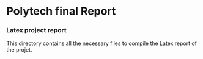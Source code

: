 # Polytech final Report

### Latex project report
This directory contains all the necessary files to compile the Latex report of the projet.
